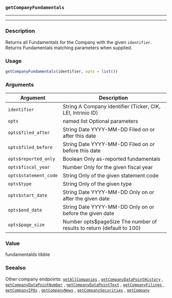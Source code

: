 ### `getCompanyFundamentals`
***
***

### Description

 Returns all Fundamentals for the Company with the given `identifier`. Returns Fundamentals matching parameters when supplied.

### Usage
```r
getCompanyFundamentals(identifier, opts = list())
```

### Arguments
Argument      |Description
------------- |----------------
```identifier```     |     String A Company identifier (Ticker, CIK, LEI, Intrinio ID)
```opts```     |     named list Optional parameters
```opts$filed_after```     |     String Date YYYY-MM-DD Filed on or after this date
```opts$filed_before```     |     String Date YYYY-MM-DD Filed on or before this date
```opts$reported_only```     |     Boolean Only as-reported fundamentals
```opts$fiscal_year```     |     Number Only for the given fiscal year
```opts$statement_code```     |     String Only of the given statement code
```opts$type```     |     String Only of the given type
```opts$start_date```     |     String Date YYYY-MM-DD Only on or after the given date
```opts$end_date```     |     String Date YYYY-MM-DD Only on or before the given date
```opts$page_size```     |     Number opts$pageSize The number of results to return (default to 100)
### Value

 fundamentalds tibble 

### Seealso

 Other company endpoints: [`getAllCompanies`](getAllCompanies.md) ,
  [`getCompanyDataPointHistory`](getCompanyDataPointHistory.md) ,
  [`getCompanyDataPointNumber`](getCompanyDataPointNumber.md) ,
  [`getCompanyDataPointText`](getCompanyDataPointText.md) ,
  [`getCompanyFilings`](getCompanyFilings.md) ,
  [`getCompanyIPOs`](getCompanyIPOs.md) ,
  [`getCompanyNews`](getCompanyNews.md) ,
  [`getCompanySecurities`](getCompanySecurities.md) ,
  [`getCompany`](getCompany.md) 


